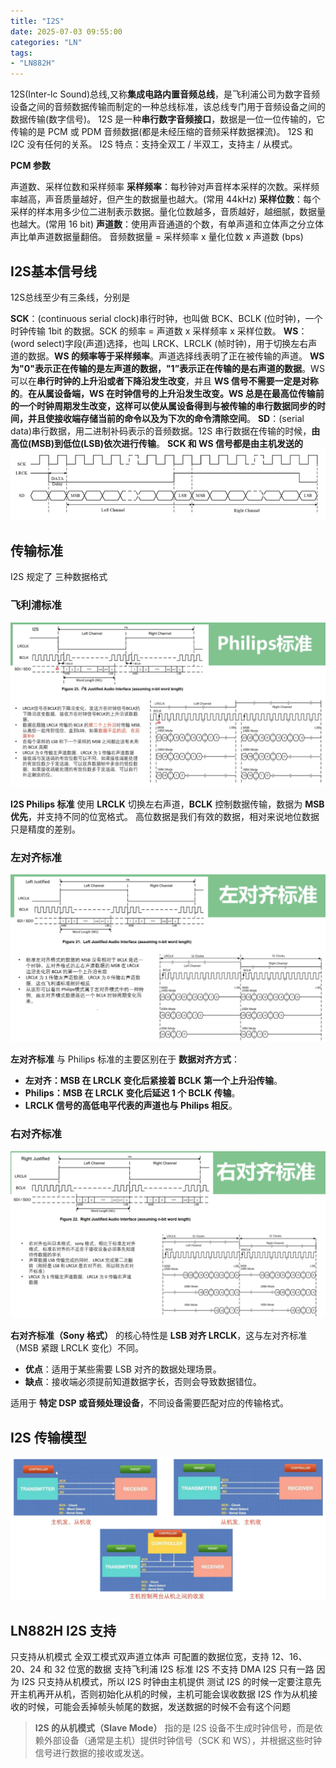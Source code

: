 ```yaml
---
title: "I2S"
date: 2025-07-03 09:55:00
categories: "LN"
tags: 
- "LN882H"
---
```


12S(Inter-lc Sound)总线,又称**集成电路内置音频总线**，是飞利浦公司为数字音频设备之间的音频数据传输而制定的一种总线标准，该总线专门用于音频设备之间的数据传输(数字信号)。
12S 是一种**串行数字音频接口**，数据是一位一位传输的，它传输的是 PCM 或 PDM 音频数据(都是未经压缩的音频采样数据裸流)。
12S 和 I2C 没有任何的关系。
I2S 特点：支持全双工 / 半双工，支持主 / 从模式。

**PCM 参数**

声道数、采样位数和采样频率
**采样频率**：每秒钟对声音样本采样的次数。采样频率越高，声音质量越好，但产生的数据量也越大。(常用 44kHz)
**采样位数**：每个采样的样本用多少位二进制表示数据。量化位数越多，音质越好，越细腻，数据量也越大。(常用 16 bit)
**声道数**：使用声音通道的个数，有单声道和立体声之分立体声比单声道数据量翻倍。
音频数据量 = 采样频率 x 量化位数 x 声道数 (bps)

## I2S基本信号线

12S总线至少有三条线，分别是

**SCK**：(continuous serial clock)串行时钟，也叫做 BCK、BCLK (位时钟)，一个时钟传输 1bit 的数据。SCK 的频率 = 声道数 x 采样频率 x 采样位数。
**WS**：(word select)字段(声道)选择，也叫 LRCK、LRCLK (帧时钟)，用于切换左右声道的数据。**WS 的频率等于采样频率**。声道选择线表明了正在被传输的声道。 **WS 为"0"表示正在传输的是左声道的数据，"1”表示正在传输的是右声道的数据**。WS 可以在**串行时钟的上升沿或者下降沿发生改变**，并且 **WS 信号不需要一定是对称的**。**在从属设备端，WS 在时钟信号的上升沿发生改变。WS 总是在最高位传输前的一个时钟周期发生改变，这样可以使从属设备得到与被传输的串行数据同步的时间，并且使接收端存储当前的命令以及为下次的命令清除空间**。
**SD**：(serial data)串行数据，用二进制补码表示的音频数据。12S 串行数据在传输的时候，**由高位(MSB)到低位(LSB)依次进行传输**。
**SCK 和 WS 信号都是由主机发送的**
![jbxhx](../../../../../public/image/Embedded/MCU/LN/LN882H/jbxhx.png)

## 传输标准

I2S 规定了 三种数据格式

### 飞利浦标准

![flpbz](../../../../../public/image/Embedded/MCU/LN/LN882H/flpbz.png)

**I2S Philips 标准** 使用 **LRCLK** 切换左右声道，**BCLK** 控制数据传输，数据为 **MSB 优先**，并支持不同的位宽格式。
高位数据是我们有效的数据，相对来说地位数据只是精度的差别。

### 左对齐标准

![zdqbz](../../../../../public/image/Embedded/MCU/LN/LN882H/zdqbz.png)

**左对齐标准** 与 Philips 标准的主要区别在于 **数据对齐方式**：

- **左对齐：MSB 在 LRCLK 变化后紧接着 BCLK 第一个上升沿传输**。
- **Philips：MSB 在 LRCLK 变化后延迟 1 个 BCLK 传输**。
- **LRCLK 信号的高低电平代表的声道也与 Philips 相反**。

### 右对齐标准

![ydqbz](../../../../../public/image/Embedded/MCU/LN/LN882H/ydqbz.png)

**右对齐标准（Sony 格式）** 的核心特性是 **LSB 对齐 LRCLK**，这与左对齐标准（MSB 紧跟 LRCLK 变化）不同。

- **优点**：适用于某些需要 LSB 对齐的数据处理场景。
- **缺点**：接收端必须提前知道数据字长，否则会导致数据错位。

适用于 **特定 DSP 或音频处理设备**，不同设备需要匹配对应的传输格式。

## I2S 传输模型

![csmx](../../../../../public/image/Embedded/MCU/LN/LN882H/csmx.png)

## LN882H I2S 支持

只支持从机模式
全双工模式双声道立体声
可配置的数据位宽，支持 12、16、20、24 和 32 位宽的数据 
支持飞利浦 I2S 标准
I2S 不支持 DMA
I2S 只有一路
因为 I2S 只支持从机模式，所以 I2S 时钟由主机提供
测试 I2S 的时候一定要注意先开主机再开从机，否则初始化从机的时候，主机可能会误收数据
I2S 作为从机接收的时候，可能会丢掉帧头帧尾的数据，发送数据的时候不会有这个问题

> **I2S 的从机模式（Slave Mode）** 指的是 I2S 设备不生成时钟信号，而是依赖外部设备（通常是主机）提供时钟信号（SCK 和 WS），并根据这些时钟信号进行数据的接收或发送。
